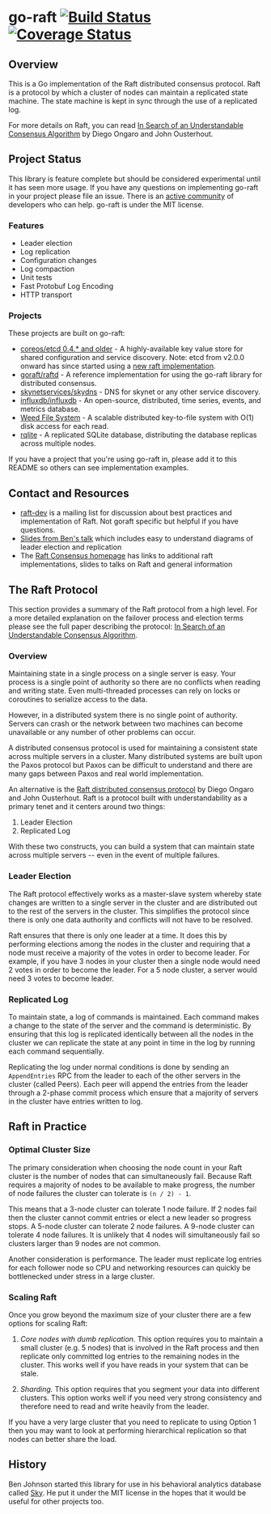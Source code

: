 go-raft [![Build Status](https://drone.io/github.com/goraft/raft/status.png)](https://drone.io/github.com/goraft/raft/latest) [![Coverage Status](https://coveralls.io/repos/goraft/raft/badge.png?branch=master)](https://coveralls.io/r/goraft/raft?branch=master)
=======

## Overview

This is a Go implementation of the Raft distributed consensus protocol.
Raft is a protocol by which a cluster of nodes can maintain a replicated state machine.
The state machine is kept in sync through the use of a replicated log.

For more details on Raft, you can read [In Search of an Understandable Consensus Algorithm][raft-paper] by Diego Ongaro and John Ousterhout.

## Project Status

This library is feature complete but should be considered experimental until it has seen more usage.
If you have any questions on implementing go-raft in your project please file an issue.
There is an [active community][community] of developers who can help.
go-raft is under the MIT license.

[community]: https://github.com/goraft/raft/contributors

### Features

- Leader election
- Log replication
- Configuration changes
- Log compaction
- Unit tests
- Fast Protobuf Log Encoding
- HTTP transport

### Projects

These projects are built on go-raft:

- [coreos/etcd 0.4.* and older](https://github.com/coreos/etcd) - A highly-available key value store for shared configuration and service discovery. Note: etcd from v2.0.0 onward has since started using a [new raft implementation](godoc.org/github.com/coreos/etcd/raft).
- [goraft/raftd](https://github.com/goraft/raftd) - A reference implementation for using the go-raft library for distributed consensus.
- [skynetservices/skydns](https://github.com/skynetservices/skydns) - DNS for skynet or any other service discovery.
- [influxdb/influxdb](https://github.com/influxdb/influxdb) - An open-source, distributed, time series, events, and metrics database.
- [Weed File System](https://weed-fs.googlecode.com) - A scalable distributed key-to-file system with O(1) disk access for each read.
- [rqlite](https://github.com/otoolep/rqlite) - A replicated SQLite database, distributing the database replicas across multiple nodes.

If you have a project that you're using go-raft in, please add it to this README so others can see implementation examples.

## Contact and Resources

- [raft-dev][raft-dev] is a mailing list for discussion about best practices
  and implementation of Raft. Not goraft specific but helpful if you have
  questions.
- [Slides from Ben's talk][bens-talk] which includes easy to understand
  diagrams of leader election and replication
- The [Raft Consensus homepage][raft-home] has links to additional raft
  implementations, slides to talks on Raft and general information

[raft-home]:  http://raftconsensus.github.io/
[raft-dev]: https://groups.google.com/forum/#!forum/raft-dev
[bens-talk]: https://speakerdeck.com/benbjohnson/raft-the-understandable-distributed-consensus-protocol

## The Raft Protocol

This section provides a summary of the Raft protocol from a high level.
For a more detailed explanation on the failover process and election terms please see the full paper describing the protocol: [In Search of an Understandable Consensus Algorithm][raft-paper].

### Overview

Maintaining state in a single process on a single server is easy.
Your process is a single point of authority so there are no conflicts when reading and writing state.
Even multi-threaded processes can rely on locks or coroutines to serialize access to the data.

However, in a distributed system there is no single point of authority.
Servers can crash or the network between two machines can become unavailable or any number of other problems can occur.

A distributed consensus protocol is used for maintaining a consistent state across multiple servers in a cluster.
Many distributed systems are built upon the Paxos protocol but Paxos can be difficult to understand and there are many gaps between Paxos and real world implementation.

An alternative is the [Raft distributed consensus protocol][raft-paper] by Diego Ongaro and John Ousterhout.
Raft is a protocol built with understandability as a primary tenet and it centers around two things:

1. Leader Election
2. Replicated Log

With these two constructs, you can build a system that can maintain state across multiple servers -- even in the event of multiple failures.

### Leader Election

The Raft protocol effectively works as a master-slave system whereby state changes are written to a single server in the cluster and are distributed out to the rest of the servers in the cluster.
This simplifies the protocol since there is only one data authority and conflicts will not have to be resolved.

Raft ensures that there is only one leader at a time.
It does this by performing elections among the nodes in the cluster and requiring that a node must receive a majority of the votes in order to become leader.
For example, if you have 3 nodes in your cluster then a single node would need 2 votes in order to become the leader.
For a 5 node cluster, a server would need 3 votes to become leader.

### Replicated Log

To maintain state, a log of commands is maintained.
Each command makes a change to the state of the server and the command is deterministic.
By ensuring that this log is replicated identically between all the nodes in the cluster we can replicate the state at any point in time in the log by running each command sequentially.

Replicating the log under normal conditions is done by sending an `AppendEntries` RPC from the leader to each of the other servers in the cluster (called Peers).
Each peer will append the entries from the leader through a 2-phase commit process which ensure that a majority of servers in the cluster have entries written to log.


## Raft in Practice

### Optimal Cluster Size

The primary consideration when choosing the node count in your Raft cluster is the number of nodes that can simultaneously fail.
Because Raft requires a majority of nodes to be available to make progress, the number of node failures the cluster can tolerate is `(n / 2) - 1`.

This means that a 3-node cluster can tolerate 1 node failure.
If 2 nodes fail then the cluster cannot commit entries or elect a new leader so progress stops.
A 5-node cluster can tolerate 2 node failures. A 9-node cluster can tolerate 4 node failures.
It is unlikely that 4 nodes will simultaneously fail so clusters larger than 9 nodes are not common.

Another consideration is performance.
The leader must replicate log entries for each follower node so CPU and networking resources can quickly be bottlenecked under stress in a large cluster.


### Scaling Raft

Once you grow beyond the maximum size of your cluster there are a few options for scaling Raft:

1. *Core nodes with dumb replication.*
   This option requires you to maintain a small cluster (e.g. 5 nodes) that is involved in the Raft process and then replicate only committed log entries to the remaining nodes in the cluster.
   This works well if you have reads in your system that can be stale.

2. *Sharding.*
   This option requires that you segment your data into different clusters.
   This option works well if you need very strong consistency and therefore need to read and write heavily from the leader.

If you have a very large cluster that you need to replicate to using Option 1 then you may want to look at performing hierarchical replication so that nodes can better share the load.


## History

Ben Johnson started this library for use in his behavioral analytics database called [Sky](https://github.com/skydb/sky).
He put it under the MIT license in the hopes that it would be useful for other projects too.

[raft-paper]: https://ramcloud.stanford.edu/raft.pdf

